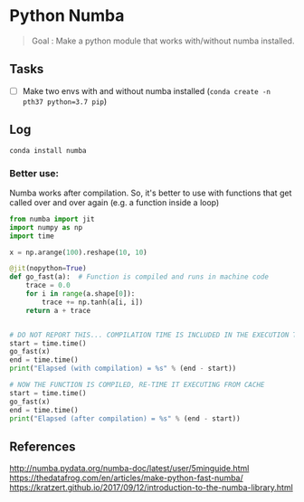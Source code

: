 # Python Numba

> Goal : Make a python module that works with/without numba installed.

## Tasks

- [ ] Make two envs with and without numba installed (`conda create -n pth37 python=3.7 pip`)

## Log

`conda install numba`

### Better use:
Numba works after compilation. So, it's better to use with functions that get called over and over again (e.g. a function inside a loop)



```python
from numba import jit
import numpy as np
import time

x = np.arange(100).reshape(10, 10)

@jit(nopython=True)
def go_fast(a):  # Function is compiled and runs in machine code
    trace = 0.0
    for i in range(a.shape[0]):
        trace += np.tanh(a[i, i])
    return a + trace


# DO NOT REPORT THIS... COMPILATION TIME IS INCLUDED IN THE EXECUTION TIME!
start = time.time()
go_fast(x)
end = time.time()
print("Elapsed (with compilation) = %s" % (end - start))

# NOW THE FUNCTION IS COMPILED, RE-TIME IT EXECUTING FROM CACHE
start = time.time()
go_fast(x)
end = time.time()
print("Elapsed (after compilation) = %s" % (end - start))
```

## References

http://numba.pydata.org/numba-doc/latest/user/5minguide.html
https://thedatafrog.com/en/articles/make-python-fast-numba/
https://kratzert.github.io/2017/09/12/introduction-to-the-numba-library.html


